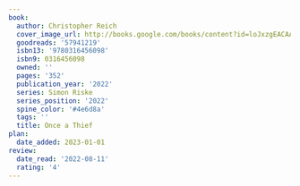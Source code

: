 ```yaml
---
book:
  author: Christopher Reich
  cover_image_url: http://books.google.com/books/content?id=loJxzgEACAAJ&printsec=frontcover&img=1&zoom=1&source=gbs_api
  goodreads: '57941219'
  isbn13: '9780316456098'
  isbn9: 0316456098
  owned: ''
  pages: '352'
  publication_year: '2022'
  series: Simon Riske
  series_position: '2022'
  spine_color: '#4e6d8a'
  tags: ''
  title: Once a Thief
plan:
  date_added: 2023-01-01
review:
  date_read: '2022-08-11'
  rating: '4'
---
```

